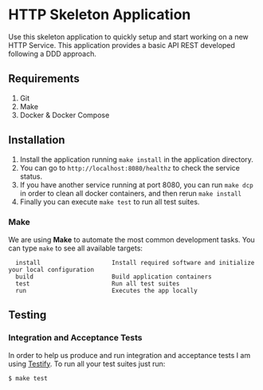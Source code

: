 # HTTP Skeleton Application

Use this skeleton application to quickly setup and start working on a new HTTP Service.
This application provides a basic API REST developed following a DDD approach.

## Requirements

1. Git
1. Make
2. Docker & Docker Compose

## Installation


1. Install the application running `make install` in the application directory.
2. You can go to `http://localhost:8080/healthz` to check the service status.
3. If you have another service running at port 8080, you can run `make dcp` in order to clean all docker containers, and then rerun `make install`
4. Finally you can execute `make test` to run all test suites.

### Make

We are using **Make** to automate the most common development tasks. You can type `make` to see all available targets:

```
  install                    Install required software and initialize your local configuration
  build                      Build application containers
  test                       Run all test suites
  run                        Executes the app locally
```

## Testing

### Integration and Acceptance Tests

In order to help us produce and run integration and acceptance tests I am using [Testify](https://github.com/stretchr/testify/suite).
To run all your test suites just run:

```
$ make test
```

